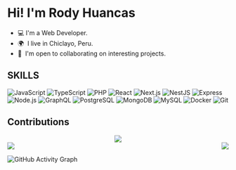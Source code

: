 # Hi! I'm Rody Huancas

* 💻  I'm a Web Developer.
* 🌍  I live in Chiclayo, Peru.
* 🤝  I'm open to collaborating on interesting projects.

## SKILLS

![JavaScript](https://img.shields.io/badge/-JavaScript-F7DF1E?style=flat-square&logo=javascript&logoColor=black)
![TypeScript](https://img.shields.io/badge/-TypeScript-3178C6?style=flat-square&logo=typescript&logoColor=white)
![PHP](https://img.shields.io/badge/-PHP-777BB4?style=flat-square&logo=php&logoColor=white)
![React](https://img.shields.io/badge/-React-61DAFB?style=flat-square&logo=react&logoColor=black)
![Next.js](https://img.shields.io/badge/-Next.js-000000?style=flat-square&logo=next.js&logoColor=white)
![NestJS](https://img.shields.io/badge/-NestJS-E0234E?style=flat-square&logo=nestjs&logoColor=white)
![Express](https://img.shields.io/badge/-Express-000000?style=flat-square&logo=express&logoColor=white)
![Node.js](https://img.shields.io/badge/-Node.js-339933?style=flat-square&logo=node.js&logoColor=white)
![GraphQL](https://img.shields.io/badge/-GraphQL-E10098?style=flat-square&logo=graphql&logoColor=white)
![PostgreSQL](https://img.shields.io/badge/-PostgreSQL-336791?style=flat-square&logo=postgresql&logoColor=white)
![MongoDB](https://img.shields.io/badge/-MongoDB-47A248?style=flat-square&logo=mongodb&logoColor=white)
![MySQL](https://img.shields.io/badge/-MySQL-4479A1?style=flat-square&logo=mysql&logoColor=white)
![Docker](https://img.shields.io/badge/-Docker-2496ED?style=flat-square&logo=docker&logoColor=white)
![Git](https://img.shields.io/badge/-Git-F05032?style=flat-square&logo=git&logoColor=white)


## Contributions
<div align="center">
  <img src="https://github-profile-summary-cards.vercel.app/api/cards/profile-details?username=rody-huancas&theme=blueberry" />
  <div style="display: flex; justify-content: space-between;">
    <img src="https://github-profile-summary-cards.vercel.app/api/cards/most-commit-language?username=rody-huancas&theme=blueberry&exclude=CSS,ShaderLab" />
    <img src="https://github-profile-summary-cards.vercel.app/api/cards/repos-per-language?username=rody-huancas&theme=blueberry&exclude=CSS,ShaderLab" />
  </div>
</div>

![GitHub Activity Graph](https://github-readme-activity-graph.vercel.app/graph?username=rody-huancas&custom_title=Rody%20Huancas%20GitHub%20Activity%20Graph&bg_color=0D1117&color=2bd1f3&line=2bd1f3&point=2bd1f3&area_color=FFFFFF&title_color=FFFFFF&area=true)
